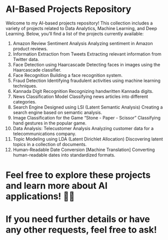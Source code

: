 # AI-Based Projects Repository
Welcome to my AI-based projects repository! This collection includes a variety of projects related to Data Analytics, Machine Learning, and Deep Learning. Below, you’ll find a list of the projects currently available:

1. Amazon Review Sentiment Analysis
    Analyzing sentiment in Amazon product reviews.
2. Information Extraction from Tweets
    Extracting relevant information from Twitter data.
3. Face Detection using Haarcascade
    Detecting faces in images using the Haarcascade classifier.
4. Face Recognition
    Building a face recognition system.
5. Fraud Detection
    Identifying fraudulent activities using machine learning techniques.
6. Kannada Digit Recognition
    Recognizing handwritten Kannada digits.
7. News Classification Model
    Classifying news articles into different categories.
8. Search Engine Designed using LSI (Latent Semantic Analysis)
    Creating a search engine based on semantic analysis.
9. Image Classification for the Game “Stone - Paper - Scissor”
    Classifying hand gestures in the popular game.
10. Data Analysis: Telecustomer Analysis
    Analyzing customer data for a telecommunications company.
11. Topic Modeling using LDA (Latent Dirichlet Allocation)
    Discovering latent topics in a collection of documents.
12. Human-Readable Date Conversion [Machine Translation]
    Converting human-readable dates into standardized formats.
# Feel free to explore these projects and learn more about AI applications! 🚀🤖
# If you need further details or have any other requests, feel free to ask!


